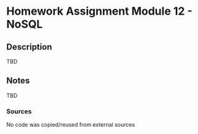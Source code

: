 # Homework Assignment Module 12 - NoSQL

## Description

TBD

## Notes

TBD

### Sources

No code was copied/reused from external sources
